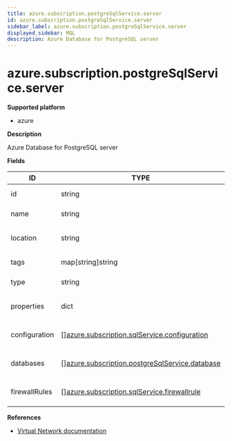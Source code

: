 ```yaml
---
title: azure.subscription.postgreSqlService.server
id: azure.subscription.postgreSqlService.server
sidebar_label: azure.subscription.postgreSqlService.server
displayed_sidebar: MQL
description: Azure Database for PostgreSQL server
---
```


# azure.subscription.postgreSqlService.server

**Supported platform**

- azure

**Description**

Azure Database for PostgreSQL server

**Fields**

| ID            | TYPE                                                                                                        | DESCRIPTION                      |
| ------------- | ----------------------------------------------------------------------------------------------------------- | -------------------------------- |
| id            | string                                                                                                      | PostgreSQL server ID             |
| name          | string                                                                                                      | PostgreSQL server name           |
| location      | string                                                                                                      | PostgreSQL server location       |
| tags          | map[string]string                                                                                           | PostgreSQL server tags           |
| type          | string                                                                                                      | PostgreSQL server type           |
| properties    | dict                                                                                                        | PostgreSQL server properties     |
| configuration | &#91;&#93;[azure.subscription.sqlService.configuration](azure.subscription.sqlservice.configuration.md)     | PostgreSQL server configuration  |
| databases     | &#91;&#93;[azure.subscription.postgreSqlService.database](azure.subscription.postgresqlservice.database.md) | PostgreSQL server databases      |
| firewallRules | &#91;&#93;[azure.subscription.sqlService.firewallrule](azure.subscription.sqlservice.firewallrule.md)       | PostgreSQL server firewall rules |

**References**

- [Virtual Network documentation](https://learn.microsoft.com/en-us/azure/postgresql/)
